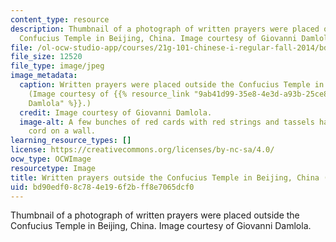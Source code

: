 ```yaml
---
content_type: resource
description: Thumbnail of a photograph of written prayers were placed outside the
  Confucius Temple in Beijing, China. Image courtesy of Giovanni Damlola.
file: /ol-ocw-studio-app/courses/21g-101-chinese-i-regular-fall-2014/bd90edf08c784e196f2bff8e7065dcf0_21g-101f14-th.jpg
file_size: 12520
file_type: image/jpeg
image_metadata:
  caption: Written prayers were placed outside the Confucius Temple in Beijing, China.
    (Image courtesy of {{% resource_link "9ab41d99-35e8-4e3d-a93b-25ce884a09f8" "Giovanni
    Damlola" %}}.)
  credit: Image courtesy of Giovanni Damlola.
  image-alt: A few bunches of red cards with red strings and tassels hanging on a
    cord on a wall.
learning_resource_types: []
license: https://creativecommons.org/licenses/by-nc-sa/4.0/
ocw_type: OCWImage
resourcetype: Image
title: Written prayers outside the Confucius Temple in Beijing, China (thumbnail)
uid: bd90edf0-8c78-4e19-6f2b-ff8e7065dcf0
---
```

Thumbnail of a photograph of written prayers were placed outside the Confucius Temple in Beijing, China. Image courtesy of Giovanni Damlola.